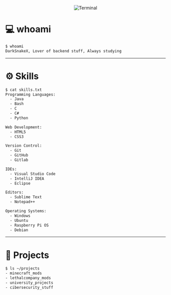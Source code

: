 
<p align="center">
  <img src="https://img.shields.io/badge/Welcome_to-my_github_profile-006600?style=flat-square&logo=linux&logoColor=white" alt="Terminal">
</p>

# 💻 whoami

```bash
$ whoami
DarkSnakeX, Lover of backend stuff, Always studying
```

---

# ⚙️ Skills

```bash
$ cat skills.txt
Programming Languages:
  - Java
  - Bash
  - C
  - C#
  - Python

Web Development:
  - HTML5
  - CSS3

Version Control:
  - Git
  - GitHub
  - Gitlab

IDEs:
  - Visual Studio Code
  - IntelliJ IDEA
  - Eclipse

Editors:
  - Sublime Text
  - Notepad++

Operating Systems:
  - Windows
  - Ubuntu
  - Raspberry Pi OS
  - Debian

```

---

# 📂 Projects

```bash
$ ls ~/projects
- minecraft_mods
- lethalcompany_mods
- university_projects
- cibersecurity_stuff

```




